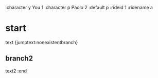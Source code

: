 :character y You 1
:character p Paolo 2
:default p
:rideid 1
:ridename a

# start

text {jumptext:nonexistentbranch}

## branch2

text2
:end

